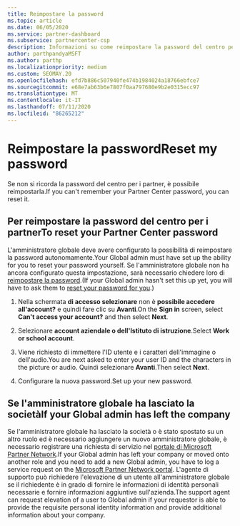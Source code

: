 ```yaml
---
title: Reimpostare la password
ms.topic: article
ms.date: 06/05/2020
ms.service: partner-dashboard
ms.subservice: partnercenter-csp
description: Informazioni su come reimpostare la password del centro per i partner o ricevere assistenza dall'amministratore globale dell'azienda. Inoltre, informazioni su come aggiungere un nuovo amministratore globale del centro per i partner.
author: parthpandyaMSFT
ms.author: parthp
ms.localizationpriority: medium
ms.custom: SEOMAY.20
ms.openlocfilehash: efd7b886c507940fe474b1984024a18766ebfce7
ms.sourcegitcommit: e68e7ab63b6e7807f0aa797680e9b2e0315ecc97
ms.translationtype: MT
ms.contentlocale: it-IT
ms.lasthandoff: 07/11/2020
ms.locfileid: "86265212"
---
```

# <a name="reset-my-password"></a><span data-ttu-id="2ba46-103">Reimpostare la password</span><span class="sxs-lookup"><span data-stu-id="2ba46-103">Reset my password</span></span>

<span data-ttu-id="2ba46-104">Se non si ricorda la password del centro per i partner, è possibile reimpostarla.</span><span class="sxs-lookup"><span data-stu-id="2ba46-104">If you can't remember your Partner Center password, you can reset it.</span></span>

## <a name="to-reset-your-partner-center-password"></a><span data-ttu-id="2ba46-105">Per reimpostare la password del centro per i partner</span><span class="sxs-lookup"><span data-stu-id="2ba46-105">To reset your Partner Center password</span></span>

<span data-ttu-id="2ba46-106">L'amministratore globale deve avere configurato la possibilità di reimpostare la password autonomamente.</span><span class="sxs-lookup"><span data-stu-id="2ba46-106">Your Global admin must have set up the ability for you to reset your password yourself.</span></span> <span data-ttu-id="2ba46-107">Se l'amministratore globale non ha ancora configurato questa impostazione, sarà necessario chiedere loro di [reimpostare la password](reset-a-user-password.md).</span><span class="sxs-lookup"><span data-stu-id="2ba46-107">(If your Global admin hasn't set this up yet, you will have to ask them to [reset your password for you](reset-a-user-password.md).)</span></span>

1. <span data-ttu-id="2ba46-108">Nella schermata **di accesso selezionare** non è **possibile accedere all'account?** e quindi fare clic su **Avanti**.</span><span class="sxs-lookup"><span data-stu-id="2ba46-108">On the **Sign in** screen, select **Can't access your account?** and then select **Next**.</span></span>

2. <span data-ttu-id="2ba46-109">Selezionare **account aziendale o dell'Istituto di istruzione**.</span><span class="sxs-lookup"><span data-stu-id="2ba46-109">Select **Work or school account**.</span></span>

3. <span data-ttu-id="2ba46-110">Viene richiesto di immettere l'ID utente e i caratteri dell'immagine o dell'audio.</span><span class="sxs-lookup"><span data-stu-id="2ba46-110">You are next asked to enter your user ID and the characters in the picture or audio.</span></span> <span data-ttu-id="2ba46-111">Quindi selezionare **Avanti**.</span><span class="sxs-lookup"><span data-stu-id="2ba46-111">Then select **Next**.</span></span>

4. <span data-ttu-id="2ba46-112">Configurare la nuova password.</span><span class="sxs-lookup"><span data-stu-id="2ba46-112">Set up your new password.</span></span>

## <a name="if-your-global-admin-has-left-the-company"></a><span data-ttu-id="2ba46-113">Se l'amministratore globale ha lasciato la società</span><span class="sxs-lookup"><span data-stu-id="2ba46-113">If your Global admin has left the company</span></span>

<span data-ttu-id="2ba46-114">Se l'amministratore globale ha lasciato la società o è stato spostato su un altro ruolo ed è necessario aggiungere un nuovo amministratore globale, è necessario registrare una richiesta di servizio nel [portale di Microsoft Partner Network](https://partner.microsoft.com/commercial#/).</span><span class="sxs-lookup"><span data-stu-id="2ba46-114">If your Global admin has left your company or moved onto another role and you need to add a new Global admin, you have to log a service request on the [Microsoft Partner Network portal](https://partner.microsoft.com/commercial#/).</span></span> <span data-ttu-id="2ba46-115">L'agente di supporto può richiedere l'elevazione di un utente all'amministratore globale se il richiedente è in grado di fornire le informazioni di identità personali necessarie e fornire informazioni aggiuntive sull'azienda.</span><span class="sxs-lookup"><span data-stu-id="2ba46-115">The support agent can request elevation of a user to Global admin if your requestor is able to provide the requisite personal identity information and provide additional information about your company.</span></span>
